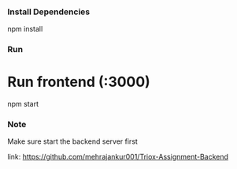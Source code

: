 ### Install Dependencies

npm install

### Run

# Run frontend (:3000)

npm start

### Note

Make sure start the backend server first 

link: https://github.com/mehrajankur001/Triox-Assignment-Backend
